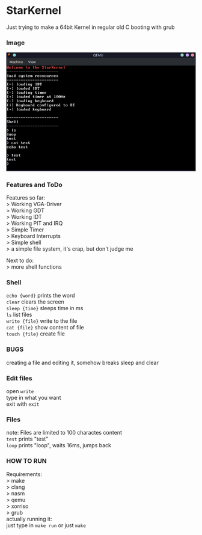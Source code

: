 # StarKernel <br>
Just trying to make a 64bit Kernel in regular old C booting with grub <br>
### Image
![alt text](https://raw.githubusercontent.com/Marsimplodation/StarKernel/main/Screenshots/Kernel.png)<br>

### Features and ToDo <br>
Features so far: <br>
    > Working VGA-Driver <br>
    > Working GDT <br>
    > Working IDT <br>
    > Working PIT and IRQ <br>
    > Simple Timer <br>
    > Keyboard Interrupts <br>
    > Simple shell <br>
    > a simple file system, it's crap, but don't judge me <br>

Next to do: <br>
    > more shell functions <br>

### Shell <br>
`echo {word}` prints the word <br>
`clear` clears the screen <br>
`sleep {time}` sleeps time in ms <br>
`ls` list files <br>
`write {file}` write to the file<br>
`cat {file}` show content of file <br>
`touch {file}` create file <br>

### BUGS <br>
creating a file and editing it, somehow breaks sleep and clear <br>

### Edit files <br>
open `write` <br>
type in what you want <br>
exit with `exit` <br>

### Files <br>
note: Files are limited to 100 charactes content <br>
`test` prints "test" <br>
`loop` prints "loop", waits 16ms, jumps back <br>

### HOW TO RUN <br>
Requirements: <br>
    > make <br>
    > clang <br>
    > nasm <br>
    > qemu <br>
    > xorriso <br>
    > grub <br>
actually running it: <br>
    just type in `make run` or just `make` <br>

